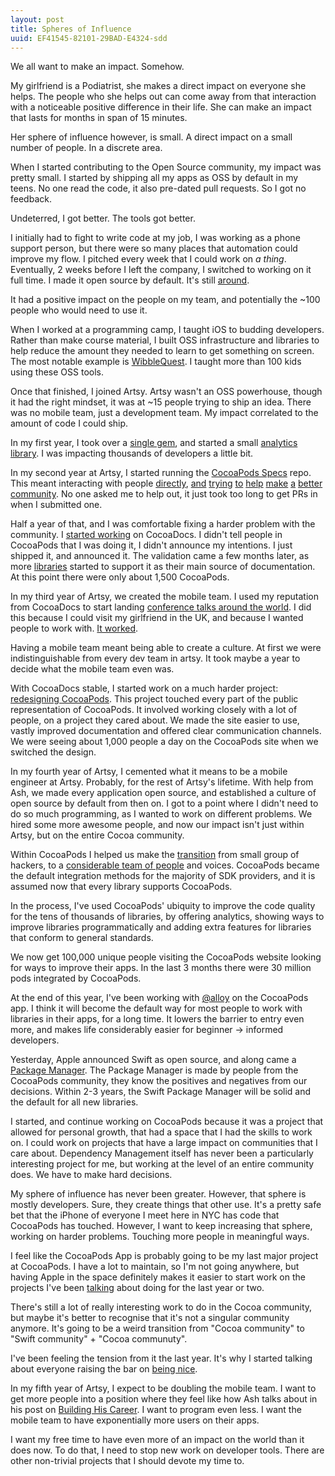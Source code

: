 ```yaml
---
layout: post
title: Spheres of Influence
uuid: EF41545-82101-29BAD-E4324-sdd
---
```


We all want to make an impact. Somehow.

My girlfriend is a Podiatrist, she makes a direct impact on everyone she helps. The people who she helps out can come away from that interaction with a noticeable positive difference in their life. She can make an impact that lasts for months in span of 15 minutes.

Her sphere of influence however, is small. A direct impact on a small number of people. In a discrete area.

When I started contributing to the Open Source community, my impact was pretty small. I started by shipping all my apps as OSS by default in my teens. No one read the code, it also pre-dated pull requests. So I got no feedback.

Undeterred, I got better. The tools got better.

I initially had to fight to write code at my job, I was working as a phone support person, but there were so many places that automation could improve my flow. I pitched every week that I could work on _a thing_. Eventually, 2 weeks before I left the company, I switched to working on it full time. I made it open source by default. It's still [around](https://github.com/orta/virtualapps).

It had a positive impact on the people on my team, and potentially the ~100 people who would need to use it.

When I worked at a programming camp, I taught iOS to budding developers. Rather than make course material, I built OSS infrastructure and libraries to help reduce the amount they needed to learn to get something on screen. The most notable example is  [WibbleQuest](http://orta.io/WibbleQuest/). I taught more than 100 kids using these OSS tools.

Once that finished, I joined Artsy. Artsy wasn't an OSS powerhouse, though it had the right mindset, it was at ~15 people trying to ship an idea. There was no mobile team, just a development team. My impact correlated to the amount of code I could ship.

In my first year, I took over a [single gem](https://rubygems.org/gems/pt), and started a small [analytics library](https://cocoapods.org/pods/ARAnalytics). I was impacting thousands of developers a little bit.

In my second year at Artsy, I started running the [CocoaPods Specs](https://github.com/CocoaPods/Specs/commits/master?author=orta&page=25) repo. This meant interacting with people [directly](https://github.com/CocoaPods/Specs/pull/565), [and](https://github.com/CocoaPods/Specs/pull/576) [trying](https://github.com/CocoaPods/Specs/pull/577) [to](https://github.com/CocoaPods/Specs/pull/612) [help](https://github.com/CocoaPods/Specs/pull/601) [make](https://github.com/CocoaPods/Specs/pull/1051) [a](https://github.com/CocoaPods/Specs/pull/1070) [better](https://github.com/CocoaPods/Specs/pull/1033) [community](https://github.com/CocoaPods/Specs/pull/1363). No one asked me to help out, it just took too long to get PRs in when I submitted one.

Half a year of that, and I was comfortable fixing a harder problem with the community. I [started working](https://github.com/CocoaPods/cocoadocs.org/commit/93e9896b04f79eb09be28a9056671b1d23f3143d) on CocoaDocs. I didn't tell people in CocoaPods that I was doing it, I didn't announce my intentions. I just shipped it, and announced it. The validation came a few months later, as more [libraries](https://github.com/AFNetworking/AFNetworking/commit/22ba1c863648f4d50b673319bac3506a5fc9adde) started to support it as their main source of documentation. At this point there were only about 1,500 CocoaPods.

In my third year of Artsy, we created the mobile team. I used my reputation from CocoaDocs to start landing [conference talks around the world](http://orta.io/#speaking). I did this because I could visit my girlfriend in the UK, and because I wanted people to work with. [It worked](https://ashfurrow.com/blog/new-job/).

Having a mobile team meant being able to create a culture. At first we were indistinguishable from every dev team in artsy. It took maybe a year to decide what the mobile team even was.

With CocoaDocs stable, I started work on a much harder project: [redesigning CocoaPods](http://blog.cocoapods.org/redesign/). This project touched every part of the public representation of CocoaPods. It involved working closely with a lot of people, on a project they cared about. We made the site easier to use, vastly improved documentation  and offered clear communication channels. We were seeing about 1,000 people a day on the CocoaPods site when we switched the design.

In my fourth year of Artsy, I cemented what it means to be a mobile engineer at Artsy. Probably, for the rest of Artsy's lifetime. With help from Ash, we made every application open source, and established a culture of open source by default from then on. I got to a point where I didn't need to do so much programming, as I wanted to work on different problems. We hired some more awesome people, and now our impact isn't just within Artsy, but on the entire Cocoa community.

Within CocoaPods I helped us make the [transition](http://blog.cocoapods.org/The-captain-leaves-the-bridge) from small group of hackers, to a [considerable team of people](https://cocoapods.org/about) and voices. CocoaPods became the default integration methods for the majority of SDK providers, and it is assumed now that every library supports CocoaPods.

In the process, I've used CocoaPods' ubiquity to improve the code quality for the tens of thousands of libraries, by offering analytics, showing ways to improve libraries programmatically and adding extra features for libraries that conform to general standards.

We now get 100,000 unique people visiting the CocoaPods website looking for ways to improve their apps. In the last 3 months there were 30 million pods integrated by CocoaPods.

At the end of this year, I've been working with [@alloy](https://github.com/alloy) on the CocoaPods app. I think it will become the default way for most people to work with libraries in their apps, for a long time. It lowers the barrier to entry even more, and makes life considerably easier for beginner -> informed developers.

Yesterday, Apple announced Swift as open source, and along came a [Package Manager](https://github.com/apple/swift-package-manager/). The Package Manager is made by people from the CocoaPods community, they know the positives and negatives from our decisions. Within 2-3 years, the Swift Package Manager will be solid and the default for all new libraries.

I started, and continue working on CocoaPods because it was a project that allowed for personal growth, that had a space that I had the skills to work on. I could work on projects that have a large impact on communities that I care about. Dependency Management itself has never been a particularly interesting project for me, but working at the level of an entire community does. We have to make hard decisions.

My sphere of influence has never been greater. However, that sphere is mostly developers. Sure, they create things that other use. It's a pretty safe bet that the iPhone of everyone I meet here in NYC has code that CocoaPods has touched. However, I want to keep increasing that sphere, working on harder problems. Touching more people in meaningful ways.

I feel like the CocoaPods App is probably going to be my last major project at CocoaPods. I have a lot to maintain, so I'm not going anywhere, but having Apple in the space definitely makes it easier to start work on the projects I've been [talking](https://twitter.com/orta/status/634060944528814081) about doing for the last year or two.

There's still a lot of really interesting work to do in the Cocoa community, but maybe it's better to recognise that it's not a singular community anymore. It's going to be a weird transition from "Cocoa community" to "Swift community" + "Cocoa communuty".

I've been feeling the tension from it the last year. It's why I started talking about everyone raising the bar on [being nice](https://twitter.com/lascorbe/status/608757355845570560).

In my fifth year of Artsy, I expect to be doubling the mobile team. I want to get more people into a position where they feel like how Ash talks about in his post on [Building His Career](https://ashfurrow.com/blog/building-my-career/). I want to program even less. I want the mobile team to have exponentially more users on their apps.

I want my free time to have even more of an impact on the world than it does now. To do that, I need to stop new work on developer tools. There are other non-trivial projects that I should devote my time to.
